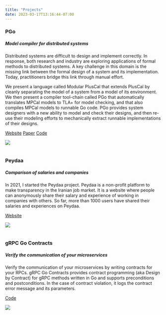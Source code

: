 ```yaml
---
title: "Projects"
date: 2023-03-17T13:16:44-07:00
---
```


<div class="row">

<div class="row">
<div class="col-12">

### PGo

</div>
</div>

<div class="row">

<div class="col-sm-9">

##### Model compiler for distributed systems

Distributed systems are difficult to design and implement correctly. In
response, both research and industry are exploring applications of formal
methods to distributed systems. A key challenge in this domain is the
missing link between the formal design of a system and its implementation.
Today, practitioners bridge this link through manual effort.

We present a language called Modular PlusCal that extends PlusCal by cleanly
separating the model of a system from a model of its environment. We then
present a compiler tool-chain called PGo that automatically translates MPCal
models to TLA+ for model checking, and that also compiles MPCal models to
runnable Go code. PGo provides system designers with a new ability to model and
check their designs, and then re-use their modeling efforts to mechanically
extract runnable implementations of their designs.

<a href="https://distcompiler.github.io/" class="btn btn-sm btn-outline-dark z-depth-0 pub-btn" role="button">Website</a>
<a href="/pgo23.pdf" class="btn btn-sm btn-outline-dark z-depth-0 pub-btn" role="button">Paper</a>
<a href="https://github.com/DistCompiler/pgo" class="btn btn-sm btn-outline-dark z-depth-0 pub-btn" role="button">Code</a>

</div>

<div class="col-sm-3">
<img src="/piggo.png">
</div>

</div>

</div>

<!----------------------------------------------------------------------------------->

<br>

<div class="row">

<div class="row">
<div class="col-12">

### Peydaa

</div>
</div>

<div class="row">

<div class="col-sm-9">

##### Comparison of salaries and companies

In 2021, I started the Peydaa project. Peydaa is a non-profit platform to make
transparency in the Iranian job market. It is a website where people can
anonymously share their salary and experience of working in companies with
others. So far, more than 1000 users have shared their salaries and
experiences on Peydaa.

<a href="https://peydaa.ir/" class="btn btn-sm btn-outline-dark z-depth-0 pub-btn" role="button">Website</a>

</div>

<div class="col-sm-3">
<img src="/peydaa.png">
</div>

</div>

</div>

<!----------------------------------------------------------------------------------->

<br>

<div class="row">

<div class="row">
<div class="col-12">

### gRPC Go Contracts
##### Verify the communication of your microservices

</div>
</div>

<div class="row">

<div class="col-sm-9">

Verify the communication of your microservices by writing contracts for your
RPCs.  gRPC Go Contracts provides contract programming (aka Design by Contract)
for gRPC methods written in Go and supports preconditions and postconditions.
In the case of contract violation, it logs the contract error message and its
parameters.

<a href="https://github.com/shayanh/grpc-go-contracts" class="btn btn-sm btn-outline-dark z-depth-0 pub-btn" role="button">Code</a>

</div>

<div class="col-sm-3">
<img src="/grpc-contracts.png">
</div>

</div>

</div>

<!----------------------------------------------------------------------------------->

<!--<br>-->

<!--<div class="row">-->

<!--<div class="row">-->
<!--<div class="col-12">-->

<!--### Women's Movements in Iran-->

<!--</div>-->
<!--</div>-->

<!--<div class="row">-->

<!--<div class="col-sm-9">-->

<!--Iranian people have been protesting all across the country since September 2022.-->
<!--What sparked these protests was the death of Mahsa Amini, a 22 year old woman,-->
<!--who was killed at the hands of the so called "morality police" due to having-->
<!--"improper" hijab. Some call this movement a revolution that is primarily led by-->
<!--youth and women, with its main slogan being "Women, Life, Freedom". In this-->
<!--project, I reviewed Iranian women’s living conditions in the past 40 years and-->
<!--provide a history of previous uprisings to better understand the underlying-->
<!--causes of one of the most significant revolutions in modern history that is-->
<!--currently happening in Iran.-->

<!--<a href="#" class="btn btn-sm btn-outline-dark z-depth-0 pub-btn" role="button">Slides</a>-->

<!--</div>-->

<!--<div class="col-sm-3">-->
<!--<img src="/iran.jpg">-->
<!--<figcaption class="figure-caption text-center">Photo by Hengameh Golestan</figcaption>-->
<!--</div>-->

<!--</div>-->

<!--</div>-->


